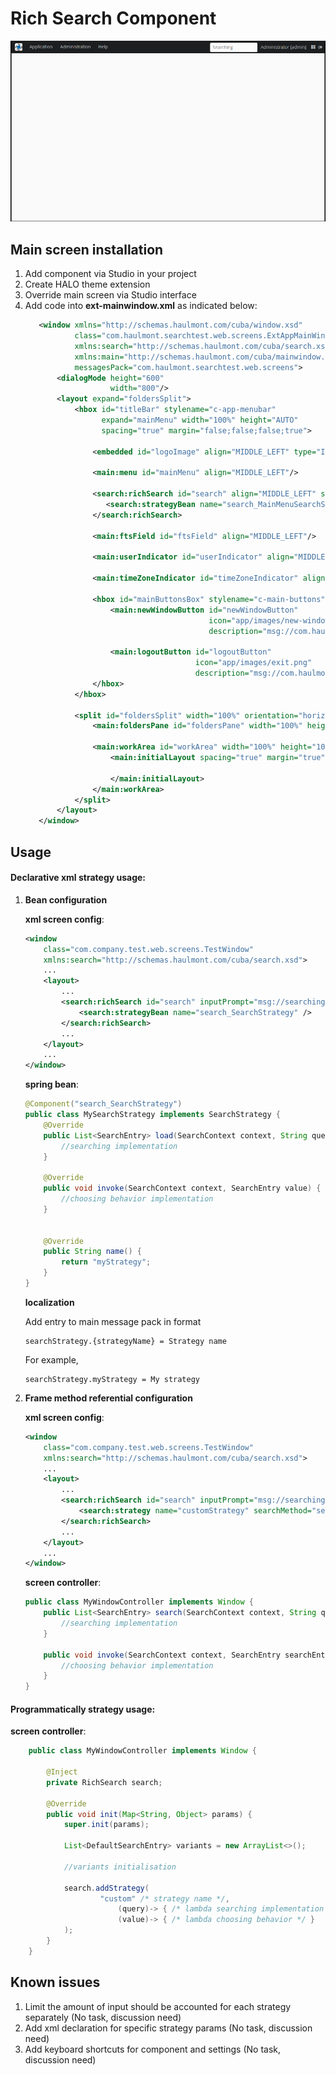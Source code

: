 # Rich Search Component

![Component image example](resources/search.gif)

## Main screen installation

1. Add component via Studio in your project
1. Create HALO theme extension
1. Override main screen via Studio interface
1. Add code into **ext-mainwindow.xml** as indicated below:
    ```xml
       <window xmlns="http://schemas.haulmont.com/cuba/window.xsd"
               class="com.haulmont.searchtest.web.screens.ExtAppMainWindow"
               xmlns:search="http://schemas.haulmont.com/cuba/search.xsd"
               xmlns:main="http://schemas.haulmont.com/cuba/mainwindow.xsd"
               messagesPack="com.haulmont.searchtest.web.screens">
           <dialogMode height="600"
                       width="800"/>
           <layout expand="foldersSplit">
               <hbox id="titleBar" stylename="c-app-menubar"
                     expand="mainMenu" width="100%" height="AUTO"
                     spacing="true" margin="false;false;false;true">
       
                   <embedded id="logoImage" align="MIDDLE_LEFT" type="IMAGE" stylename="c-app-icon"/>
       
                   <main:menu id="mainMenu" align="MIDDLE_LEFT"/>
       
                   <search:richSearch id="search" align="MIDDLE_LEFT" suggestionsLimit="200" inputPrompt="msg://searching">
                      <search:strategyBean name="search_MainMenuSearchStrategy" />
                   </search:richSearch>
       
                   <main:ftsField id="ftsField" align="MIDDLE_LEFT"/>   
 
                   <main:userIndicator id="userIndicator" align="MIDDLE_LEFT"/>
       
                   <main:timeZoneIndicator id="timeZoneIndicator" align="MIDDLE_LEFT"/>
       
                   <hbox id="mainButtonsBox" stylename="c-main-buttons" align="MIDDLE_LEFT">
                       <main:newWindowButton id="newWindowButton"
                                             icon="app/images/new-window.png"
                                             description="msg://com.haulmont.cuba.gui/newWindowBtnDescription"/>
       
                       <main:logoutButton id="logoutButton"
                                          icon="app/images/exit.png"
                                          description="msg://com.haulmont.cuba.gui/logoutBtnDescription"/>
                   </hbox>
               </hbox>
       
               <split id="foldersSplit" width="100%" orientation="horizontal" pos="200px">
                   <main:foldersPane id="foldersPane" width="100%" height="100%"/>
       
                   <main:workArea id="workArea" width="100%" height="100%">
                       <main:initialLayout spacing="true" margin="true">
       
                       </main:initialLayout>
                   </main:workArea>
               </split>
           </layout>
       </window>
    ```

## Usage

#### Declarative xml strategy usage:

1. **Bean configuration**

    **xml screen config**:
    ```xml
    <window
        class="com.company.test.web.screens.TestWindow" 
        xmlns:search="http://schemas.haulmont.com/cuba/search.xsd">
        ...
        <layout>
            ...
            <search:richSearch id="search" inputPrompt="msg://searching">
                <search:strategyBean name="search_SearchStrategy" />
            </search:richSearch>
            ...
        </layout>
        ...
    </window>
    ```
    **spring bean**:
    ```java
    @Component("search_SearchStrategy")
    public class MySearchStrategy implements SearchStrategy {
        @Override
        public List<SearchEntry> load(SearchContext context, String query) {
            //searching implementation
        }
   
        @Override
        public void invoke(SearchContext context, SearchEntry value) {
            //choosing behavior implementation
        }
     
        
        @Override
        public String name() {
            return "myStrategy";
        }
    }
    ```
    **localization**
    
    Add entry to main message pack in format
    ```text
    searchStrategy.{strategyName} = Strategy name
    ```
    For example, 
    ```text
    searchStrategy.myStrategy = My strategy
    ```
    
1. **Frame method referential configuration**

    **xml screen config**:
    ```xml
    <window
        class="com.company.test.web.screens.TestWindow" 
        xmlns:search="http://schemas.haulmont.com/cuba/search.xsd">
        ...
        <layout>
            ...
            <search:richSearch id="search" inputPrompt="msg://searching">
                <search:strategy name="customStrategy" searchMethod="search" invokeMethod="invoke" />
            </search:richSearch>
            ...
        </layout>
        ...
    </window>
    ```
    
    **screen controller**:
    ```java
    public class MyWindowController implements Window {
        public List<SearchEntry> search(SearchContext context, String query) {
            //searching implementation
        }
       
        public void invoke(SearchContext context, SearchEntry searchEntry) {
            //choosing behavior implementation
        }
    }
    ```

#### Programmatically strategy usage:
    
**screen controller**:

```java
    public class MyWindowController implements Window {
    
        @Inject
        private RichSearch search;
    
        @Override
        public void init(Map<String, Object> params) {
            super.init(params);
    
            List<DefaultSearchEntry> variants = new ArrayList<>();
            
            //variants initialisation
            
            search.addStrategy(
                    "custom" /* strategy name */, 
                        (query)-> { /* lambda searching implementation */ },
                        (value)-> { /* lambda choosing behavior */ }
            );
        }
    }
```

## Known issues

1. Limit the amount of input should be accounted for each strategy separately (No task, discussion need)
1. Add xml declaration for specific strategy params (No task, discussion need)
1. Add keyboard shortcuts for component and settings (No task, discussion need)